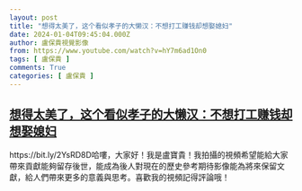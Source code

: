 ```yaml
---
layout: post
title: "想得太美了，这个看似孝子的大懒汉：不想打工赚钱却想娶媳妇"
date: 2024-01-04T09:45:04.000Z
author: 盧保貴視覺影像
from: https://www.youtube.com/watch?v=hY7m6ad1On0
tags: [ 盧保貴 ]
comments: True
categories: [ 盧保貴 ]
---
```

<!--1704361504000-->
[想得太美了，这个看似孝子的大懒汉：不想打工赚钱却想娶媳妇](https://www.youtube.com/watch?v=hY7m6ad1On0)
------

<div>
https://bit.ly/2YsRD8D哈嘍，大家好！我是盧寶貴！我拍攝的視頻希望能給大家帶來貢獻能夠留存後世，能成為後人對現在的歷史參考期待影像能為將來保留文獻，給人們帶來更多的意義與思考。喜歡我的視頻記得評論哦！
</div>
